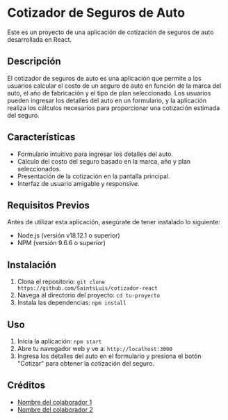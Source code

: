 # Cotizador de Seguros de Auto

Este es un proyecto de una aplicación de cotización de seguros de auto desarrollada en React.

## Descripción

El cotizador de seguros de auto es una aplicación que permite a los usuarios calcular el costo de un seguro de auto en función de la marca del auto, el año de fabricación y el tipo de plan seleccionado. Los usuarios pueden ingresar los detalles del auto en un formulario, y la aplicación realiza los cálculos necesarios para proporcionar una cotización estimada del seguro.

## Características

- Formulario intuitivo para ingresar los detalles del auto.
- Cálculo del costo del seguro basado en la marca, año y plan seleccionados.
- Presentación de la cotización en la pantalla principal.
- Interfaz de usuario amigable y responsive.

## Requisitos Previos

Antes de utilizar esta aplicación, asegúrate de tener instalado lo siguiente:

- Node.js (versión v18.12.1 o superior)
- NPM (versión 9.6.6 o superior)

## Instalación

1. Clona el repositorio: `git clone https://github.com/SaintsLuis/cotizador-react`
2. Navega al directorio del proyecto: `cd tu-proyecto`
3. Instala las dependencias: `npm install`

## Uso

1. Inicia la aplicación: `npm start`
2. Abre tu navegador web y ve a: `http://localhost:3000`
3. Ingresa los detalles del auto en el formulario y presiona el botón "Cotizar" para obtener la cotización del seguro.

## Créditos

- [Nombre del colaborador 1](https://github.com/SaintsLuis/cotizador-react)
- [Nombre del colaborador 2](https://github.com/codigoconjuan)
